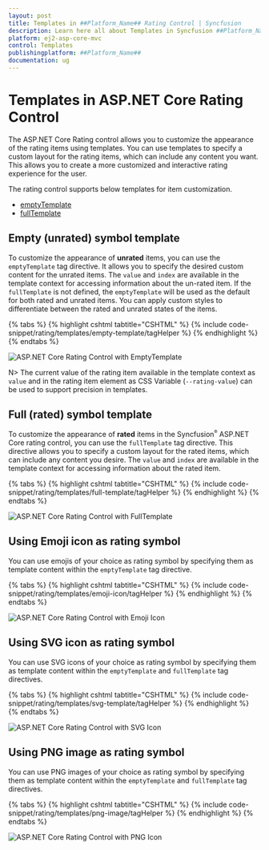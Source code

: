 ```yaml
---
layout: post
title: Templates in ##Platform_Name## Rating Control | Syncfusion
description: Learn here all about Templates in Syncfusion ##Platform_Name## Rating control of Syncfusion Essential JS 2 and more.
platform: ej2-asp-core-mvc
control: Templates
publishingplatform: ##Platform_Name##
documentation: ug
---
```


# Templates in ASP.NET Core Rating Control

The ASP.NET Core Rating control allows you to customize the appearance of the rating items using templates. You can use templates to specify a custom layout for the rating items, which can include any content you want. This allows you to create a more customized and interactive rating experience for the user.

The rating control supports below templates for item customization.

* [emptyTemplate](https://help.syncfusion.com/cr/aspnetcore-js2/Syncfusion.EJ2.Inputs.Rating.html#Syncfusion_EJ2_Inputs_Rating_EmptyTemplate)
* [fullTemplate](https://help.syncfusion.com/cr/aspnetcore-js2/Syncfusion.EJ2.Inputs.Rating.html#Syncfusion_EJ2_Inputs_Rating_FullTemplate)

## Empty (unrated) symbol template

To customize the appearance of **unrated** items, you can use the `emptyTemplate` tag directive. It allows you to specify the desired custom content for the unrated items.
The `value` and `index` are available in the template context for accessing information about the un-rated item.
If the `fullTemplate` is not defined, the `emptyTemplate` will be used as the default for both rated and unrated items. You can apply custom styles to differentiate between the rated and unrated states of the items.

{% tabs %}
{% highlight cshtml tabtitle="CSHTML" %}
{% include code-snippet/rating/templates/empty-template/tagHelper %}
{% endhighlight %}
{% endtabs %}

![ASP.NET Core Rating Control with EmptyTemplate](./images/rating-empty-template.png)

N> The current value of the rating item available in the template context as `value` and in the rating item element as CSS Variable (`--rating-value`) can be used to support precision in templates.

## Full (rated) symbol template

To customize the appearance of **rated** items in the Syncfusion<sup style="font-size:70%">&reg;</sup> ASP.NET Core rating control, you can use the `fullTemplate` tag directive. This directive allows you to specify a custom layout for the rated items, which can include any content you desire.
The `value` and `index` are available in the template context for accessing information about the rated item.

{% tabs %}
{% highlight cshtml tabtitle="CSHTML" %}
{% include code-snippet/rating/templates/full-template/tagHelper %}
{% endhighlight %}
{% endtabs %}

![ASP.NET Core Rating Control with FullTemplate](./images/rating-full-template.png)

## Using Emoji icon as rating symbol

You can use emojis of your choice as rating symbol by specifying them as template content within the `emptyTemplate` tag directive.

{% tabs %}
{% highlight cshtml tabtitle="CSHTML" %}
{% include code-snippet/rating/templates/emoji-icon/tagHelper %}
{% endhighlight %}
{% endtabs %}

![ASP.NET Core Rating Control with Emoji Icon](./images/rating-emoji-icon.png)

## Using SVG icon as rating symbol

You can use SVG icons of your choice as rating symbol by specifying them as template content within the `emptyTemplate` and `fullTemplate` tag directives.

{% tabs %}
{% highlight cshtml tabtitle="CSHTML" %}
{% include code-snippet/rating/templates/svg-template/tagHelper %}
{% endhighlight %}
{% endtabs %}

![ASP.NET Core Rating Control with SVG Icon](./images/rating-svg-icon.png)

## Using PNG image as rating symbol

You can use PNG images of your choice as rating symbol by specifying them as template content within the `emptyTemplate` and `fullTemplate` tag directives.

{% tabs %}
{% highlight cshtml tabtitle="CSHTML" %}
{% include code-snippet/rating/templates/png-image/tagHelper %}
{% endhighlight %}
{% endtabs %}

![ASP.NET Core Rating Control with PNG Icon](./images/rating-png.png)